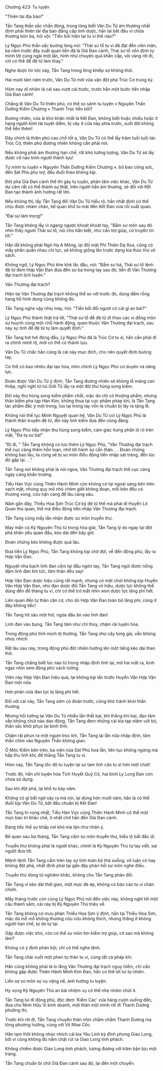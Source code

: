 




Chương 423: Tu luyện


"Thiên tài địa bảo!"

Tần Tang thần sắc chấn động, trong lòng biết Vân Du Tử ám thương nhất định phải thiên tài địa bảo đẳng cấp linh dược, hắn lại bắt đầu vì chữa thương bôn ba, hỏi vội: "Tiền bối hiện tại tu vi thế nào?"

Lý Ngọc Phủ thần sắc buông lỏng nói: "Thái sư tổ tu vi đã đạt đến viên mãn, ba năm trước đây xuất quan liền đã là Giả Đan cảnh, Thái sư tổ vốn định tự mình tới cùng ngài một lần, hình như chuyện quá khẩn cấp, vội vàng rời đi, chỉ có thể để đệ tử làm thay."

Nghe được tin tức này, Tần Tang trong lòng khiếp sợ không thôi.

Hai mươi tám năm trước, Vân Du Tử mới vừa vặn đột phá Trúc Cơ trung kỳ.

Hôm nay dĩ nhiên là cái sau vượt cái trước, trước hắn một bước tiến nhập Giả Đan cảnh!

Chẳng lẽ Vân Du Tử thiên phú, có thể so sánh tu luyện « Nguyên Thần Dưỡng Kiếm Chương » Thanh Trúc tiền bối?

Đương nhiên, cửa ải khó khăn nhất là Kết Đan, không biết hoặc nhiều hoặc ít hạng người kinh tài tuyệt diễm, bị vây ở cửa này phía trước, suốt đời không thể tiến thêm!

Đây chính là thiên phú cao chỗ tốt a, Vân Du Tử có thể lấy trăm tuổi tuổi tác Trúc Cơ, thiên phú đương nhiên không cần phải nói.

Nếu không phải ám thương hạn chế, rất khó tưởng tượng, Vân Du Tử sẽ lấy được cỡ nào kinh người thành tựu!

Tự mình tu luyện « Nguyên Thần Dưỡng Kiếm Chương », bỏ bao công sức, đến Sát Phù phụ trợ, đều đuổi theo không kịp.

Đột phá Giả Đan cảnh thế thì gãy tu luyện, phân tâm việc khác, Vân Du Tử dự cảm rất có thể thành sự thật, trên người hắn ám thương, sẽ đối với Kết Đan tạo thành ảnh hưởng rất lớn.

Nếu không thì, lấy Tần Tang đối Vân Du Tử hiểu rõ, hắn nhất định có thể chịu được nhàm chán, bế quan khổ tu mãi đến Kết Đan vừa rồi xuất quan.

"Đại sự làm trọng!"

Tần Tang không lấy vì ngang ngược khoát khoát tay, "Bẩm sư môn sau đó nhìn thấy ngươi Thái sư tổ, nói cho hắn biết, như cần trợ giúp, cứ truyền tin tới."

Hắn đã không phải Ngô Hạ A Mông, lại đối mặt Phi Thiên Dạ Xoa, cũng có mấy phần quần nhau chi lực, sẽ không giống lần trước dạng kia thúc thủ vô sách.

Không ngờ, Lý Ngọc Phủ khe khẽ lắc đầu, nói: "Bẩm sư bá, Thái sư tổ lệnh đệ tử đem Hợp Vận Đan đưa đến sư bá trong tay sau đó, liền đi Vân Thương đại trạch lịch luyện."

Vân Thương đại trạch?

Hiện tại Vân Thương đại trạch không thể so với trước đó, dùng đầm rồng hang hổ hình dung cũng không đủ.

Tần Tang nghe vậy nhíu mày, hỏi: "Tiền bối đối ngươi có cái gì an bài?"

Lý Ngọc Phủ thành thật trả lời, "Thái sư tổ để đệ tử đi theo các vị đồng môn sư huynh cùng một chỗ hành động, quen thuộc Vân Thương đại trạch, sau này sự tình để đệ tử tự làm quyết định."

Tần Tang hơi hơi đóng đầu, Lý Ngọc Phủ đã là Trúc Cơ tu sĩ, hắn cần phải đi ra chính mình lộ, mới có thể có thành tựu.

Vân Du Tử chắc hẳn cũng là cái này mục đích, cho nên quyết định buông tay.

Có thể có bao nhiêu đại tạo hóa, nhìn chính Lý Ngọc Phủ cơ duyên và năng lực.

Đoán được Vân Du Tử ý định, Tần Tang đương nhiên sẽ không lỗ mãng can thiệp, nghĩ nghĩ từ túi Giới Tử lấy ra một đôi thư hùng song kiếm.

Đôi này thư hùng song kiếm phẩm chất, mặc dù chỉ có thượng phẩm, nhưng thân kiếm pha tạp Hàn Kim, không thua tại cực phẩm pháp khí, là Tần Tang tác phẩm đắc ý một trong, lưu tại trong tay vốn là chuẩn bị lấy ra tặng lễ.

Không nói thế tục Minh Nguyệt quan hệ, Vân Du Tử coi Lý Ngọc Phủ là thành thân truyền đệ tử, đôi này linh kiếm đưa đến cũng đáng.

Lý Ngọc Phủ tiếp nhận thư hùng song kiếm, cảm giác hưng phấn lộ rõ trên mặt, "Đa tạ sư bá!"

"Đi đi, " Tần Tang không có lưu thêm Lý Ngọc Phủ, "Vân Thương đại trạch thế cục càng thêm hỗn loạn, nhớ tới hành sự cẩn thận. . . Đoán chừng không bao lâu, ta cũng sẽ bị sư môn điều động tiến nhập sát tràng, đến lúc đó gặp lại. . ."

Tần Tang nói không phải là nói ngoa, Vân Thương đại trạch thế cục càng ngày càng khẩn trương.

Tiểu Hàn Vực cùng Thiên Hành Minh còn không có tại ngoài sáng bên trên vạch mặt, nhưng quy mô nhỏ chém giết không đoạn, mỗi bên đều có thương vong, cừu hận càng để lâu càng sâu.

Năm gần đây, Thiếu Hoa Sơn Trúc Cơ kỳ đệ tử thế mà phái đi Huyền Lô Quan thủ quan, thế mà điều động tiến nhập Vân Thương đại trạch.

Tần Tang cũng mấy lần nhận được sư môn truyền thư.

May mắn có Kỳ Nguyên Thú từ trong hòa giải, Tần Tang lý do ngay tại đột phá khẩn yếu quan đầu, kéo dài đến bây giờ.

Đoán chừng kéo không được quá lâu.

Đưa tiễn Lý Ngọc Phủ, Tần Tang không kịp chờ đợi, về đến động phủ, lấy ra Hợp Vận Đan.

Nguyệt nha bạch linh đan cầm tại đầu ngón tay, Tần Tang ngửi được nồng đậm linh đan khí tức, tâm thần đều say!

Hợp Vận Đan dược hiệu cũng rất mạnh, nhưng có một chút không kịp Huyền Văn Hợp Vận Đan, như đan dược đối Tần Tang vô hiệu, dược lực không thể dùng đến đề thăng tu vi, chỉ có thể trơ mắt nhìn xem dược lực lãng phí hết.

Liên quan đến tự thân căn cơ, cho dù Hợp Vận Đan toàn bộ lãng phí, cũng ở đây không tiếc!

Tần Tang hít sâu một hơi, ngửa đầu ăn vào linh đan!

Linh đan vào bụng, Tần Tang tâm như chỉ thủy, chậm rãi luyện hóa.

Trong động phủ tĩnh mịch dị thường, Tần Tang như cây tùng già, vẫn không nhúc nhích.

Rất lâu sau này, trong động phủ đột nhiên hướng lên một tiếng kéo dài than thở.

Tần Tang chẳng biết lúc nào từ trong nhập định tỉnh lại, mở hai mắt ra, kinh ngạc nhìn xem động phủ vách tường.

Viên này Hợp Vận Đan hiệu quả, lại không kịp lần trước Huyền Văn Hợp Vận Đan một nửa.

Hơn phân nửa đan lực bị lãng phí hết.

Đối với cái này, Tần Tang sớm có đoán trước, cũng khó tránh khỏi thần thương.

Nhưng hồi tưởng lại Vân Du Tử nhiều lần thất bại, khi thắng khi bại, đạo tâm vẫn không chút nào dao động, Tần Tang đem những cái kia tạp niệm vứt bỏ, thần sắc khôi phục lại bình tĩnh.

Chậm rãi phun ra một ngụm trọc khí, Tần Tang lại lần nữa nhập định, tâm thần chìm vào Nguyên Thần không gian.

Ô Mộc Kiếm bên trên, ba viên nửa Sát Phù hoà lẫn, liên tục không ngừng mà hấp thu linh khí, đề thăng Tần Tang tu vi.

Hôm nay, Tần Tang tốc độ tu luyện lại so tam linh căn tu sĩ hơn một chút!

Trước đó, hắn chỉ luyện hóa Tích Huyết Quỷ Cô, hai bình Ly Long Đan còn chưa sử dụng.

Sau khi đột phá, lại khổ tu bảy năm.

Không có gì bất ngờ xảy ra mà nói, lại dùng hơn mười năm, hắn là có thể đuổi kịp Vân Du Tử, bắt đầu chuẩn bị Kết Đan!

Tần Tang hi vọng nhất, Tiểu Hàn Vực cùng Thiên Hành Minh có thể một mực bảo trì khắc chế, ít nhất chờ hắn đến Giả Đan cảnh.

Đáng tiếc thế sự khắp nơi khó mà tận như nhân ý.

Bế quan sau ba tháng, Tần Tang cầm sư môn truyền thư, biểu lộ bất đắc dĩ.

Truyền thư không phải là người khác, chính là Kỳ Nguyên Thú tự tay viết, sai người đưa tới.

Mệnh lệnh Tần Tang cầm trên tay sự tình toàn bộ thả xuống, vô luận có hay không đột phá, nhất định phải tại gần đây phản hồi sư môn nghe điều.

Truyền thư dùng từ nghiêm khắc, không cho Tần Tang phản đối.

Tần Tang vì kéo dài thời gian, một mực đè ép, không có báo cáo tu vi chân chính.

Mấy tháng trước còn cùng Lý Ngọc Phủ nói đến việc này, không nghĩ tới một câu thành sấm, cái này bị Kỳ Nguyên Thú triệu về.

Tần Tang không có mưu phản Thiếu Hoa Sơn ý định, hắn tại Thiếu Hoa Sơn, mặc dù mỗ mỗ không thương cữu cữu không thích, nhưng thắng ở không người hạn chế, tự do tự tại.

Gặp được việc khó, còn có thể sư môn tìm kiếm trợ giúp, cớ sao mà không làm?

Không có ý định phản bội, chỉ có thể nghe lệnh.

Tần Tang chải vuốt một phen tự thân tu vi, cùng tất cả pháp khí.

Hắn cũng không phải là lo lắng Vân Thương đại trạch nguy hiểm, chỉ cần không gặp được Thiên Hành Minh Kim Đan, hắn có thể tới lui tự nhiên.

Liền sợ sư môn sự vụ nặng nề, ảnh hưởng tu luyện.

Hy vọng Kỳ Nguyên Thú an bài nhiệm vụ có thể nhẹ nhõm chút ít.

Tần Tang lui đi động phủ, độc đem 'Kiếm Các' cửa hàng cuộn xuống đến, đưa cho Ninh Hữu Vi kinh doanh, một thân một mình rời đi Thanh Dương phường thị.

Trước khi rời đi, Tần Tang chuyển thân nhìn chằm chằm Thanh Dương ma tông phương hướng, cùng với Vô Nhai Cốc.

Hắn tạm thời không nhúc nhích cái kia Yêu Linh kỳ đỉnh phong Giao Long, bởi vì cũng không đủ nắm chặt rút ra Giao Long tinh phách.

Không chiếm được Giao Long tinh phách, tương đương với trăm bận bịu một tràng.

Tần Tang chuẩn bị chờ Giả Đan cảnh sau đó, lại đến một chuyến.




